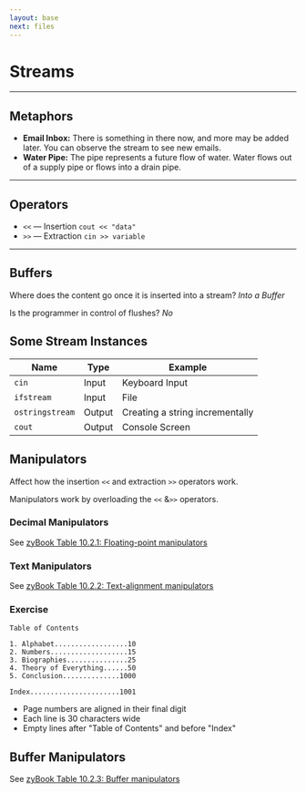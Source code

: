 ```yaml
---
layout: base
next: files
---
```


# Streams

---

## Metaphors

- **Email Inbox:** There is something in there now, and more may be added later. You can observe the stream to see new emails.
- **Water Pipe:** The pipe represents a future flow of water. Water flows out of a supply pipe or flows into a drain pipe.

---

## Operators

- `<<` — Insertion `cout << "data"`
- `>>` — Extraction `cin >> variable`

---

## Buffers

Where does the content go once it is inserted into a stream? _Into a Buffer_

Is the programmer in control of flushes? _No_

## Some Stream Instances

| Name            | Type   | Example                         |
| --------------- | ------ | ------------------------------- |
| `cin`           | Input  | Keyboard Input                  |
| `ifstream`      | Input  | File                            |
| `ostringstream` | Output | Creating a string incrementally |
| `cout`          | Output | Console Screen                  |

## Manipulators

Affect how the insertion `<<` and extraction `>>` operators work.

Manipulators work by overloading the `<<` &`>>` operators.

### Decimal Manipulators

See [zyBook Table 10.2.1: Floating-point manipulators](https://learn.zybooks.com/zybook/HARDINGCOMP1510McCownSpring2025/chapter/10/section/2?content_resource_id=108375002)

### Text Manipulators

See [zyBook Table 10.2.2: Text-alignment manipulators](https://learn.zybooks.com/zybook/HARDINGCOMP1510McCownSpring2025/chapter/10/section/2?content_resource_id=108375008)

### Exercise

```
Table of Contents

1. Alphabet..................10
2. Numbers...................15
3. Biographies...............25
4. Theory of Everything......50
5. Conclusion..............1000

Index......................1001
```

- Page numbers are aligned in their final digit
- Each line is 30 characters wide
- Empty lines after "Table of Contents" and before "Index"

## Buffer Manipulators

See [zyBook Table 10.2.3: Buffer manipulators](https://learn.zybooks.com/zybook/HARDINGCOMP1510McCownSpring2025/chapter/10/section/2?content_resource_id=108375012)
